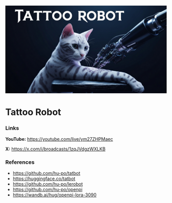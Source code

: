 ![thumbnail](thumbnail.jpg)

# Tattoo Robot

### Links

**YouTube:** https://youtube.com/live/ym27ZHPMaec

**X:** https://x.com/i/broadcasts/1zqJVdgzWXLKB

### References

- https://github.com/hu-po/tatbot
- https://huggingface.co/tatbot
- https://github.com/hu-po/lerobot
- https://github.com/hu-po/openpi
- https://wandb.ai/hug/openpi-lora-3090